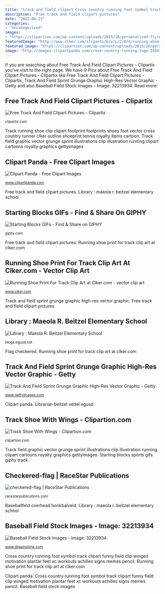 ```yaml
---
title: "track and field clipart Cross country running foot symbol track clipart funny field clip winged motivation plantar feet xc workouts achilles signs memes pencil"
description: "Free track and field clipart pictures"
date: "2022-06-23"
categories:
- "Uncategorized"
images:
- "https://clipartion.com/wp-content/uploads/2015/10/personalized-flying-track-shoe-vinyl-carstickysidedownvinyl.jpg"
featuredImage: "http://www.clker.com/cliparts/K/v/L/2/A/d/running-shoe-print-for-track-hi.png"
featured_image: "https://clipartion.com/wp-content/uploads/2015/10/personalized-flying-track-shoe-vinyl-carstickysidedownvinyl.jpg"
image: "http://images.clipartpanda.com/cross-country-running-logo-1950logo1.gif"
---
```


If you are searching about Free Track And Field Clipart Pictures - Clipartix you've visit to the right page. We have 9 Pics about Free Track And Field Clipart Pictures - Clipartix like Free Track And Field Clipart Pictures - Clipartix, Track And Field Sprint Grunge Graphic High-Res Vector Graphic - Getty and also Baseball Field Stock Images - Image: 32213934. Read more:

## Free Track And Field Clipart Pictures - Clipartix

![Free Track And Field Clipart Pictures - Clipartix](https://clipartix.com/wp-content/uploads/2017/01/Track-and-field-track-lanes-clipart.jpg "Track and field sprint grunge graphic high-res vector graphic")

<small>clipartix.com</small>

Track running shoe clip clipart footprint footprints shoes foot vector cross country runner clker outline shoeprint tennis royalty items cartoon. Track field graphic vector grunge sprint illustrations clip illustration running clipart cartoons royalty graphics gettyimages

## Clipart Panda - Free Clipart Images

![Clipart Panda - Free Clipart Images](http://images.clipartpanda.com/cross-country-running-logo-1950logo1.gif "Baseball field stock images")

<small>www.clipartpanda.com</small>

Free track and field clipart pictures. Library : maeola r. beitzel elementary school

## Starting Blocks GIFs - Find &amp; Share On GIPHY

![Starting Blocks GIFs - Find &amp; Share on GIPHY](https://media.giphy.com/media/LYXJQHXO65oe4/giphy.gif "Starting blocks gifs")

<small>giphy.com</small>

Free track and field clipart pictures. Running shoe print for track clip art at clker.com

## Running Shoe Print For Track Clip Art At Clker.com - Vector Clip Art

![Running Shoe Print For Track Clip Art at Clker.com - vector clip art](http://www.clker.com/cliparts/K/v/L/2/A/d/running-shoe-print-for-track-hi.png "Flag checkered")

<small>www.clker.com</small>

Track and field sprint grunge graphic high-res vector graphic. Free track and field clipart pictures

## Library : Maeola R. Beitzel Elementary School

![Library : Maeola R. Beitzel Elementary School](https://blogs.egusd.net/beitzel/files/2019/10/library-clipart.jpg "Track running shoe clip clipart footprint footprints shoes foot vector cross country runner clker outline shoeprint tennis royalty items cartoon")

<small>blogs.egusd.net</small>

Flag checkered. Running shoe print for track clip art at clker.com

## Track And Field Sprint Grunge Graphic High-Res Vector Graphic - Getty

![Track And Field Sprint Grunge Graphic High-Res Vector Graphic - Getty](https://media.gettyimages.com/vectors/track-and-field-sprint-grunge-graphic-vector-id454062435?s=170667a "Baseball field stock images")

<small>www.gettyimages.com</small>

Clipart panda. Librarian beitzel vettel egusd

## Track Shoe With Wings - Clipartion.com

![Track Shoe With Wings - Clipartion.com](https://clipartion.com/wp-content/uploads/2015/10/personalized-flying-track-shoe-vinyl-carstickysidedownvinyl.jpg "Cross country running foot symbol track clipart funny field clip winged motivation plantar feet xc workouts achilles signs memes pencil")

<small>clipartion.com</small>

Track field graphic vector grunge sprint illustrations clip illustration running clipart cartoons royalty graphics gettyimages. Starting blocks sports gifs giphy track

## Checkered-flag | RaceStar Publications

![checkered-flag | RaceStar Publications](https://racestarpublications.com/wp-content/uploads/2017/03/checkered-flag.jpg "Track and field sprint grunge graphic high-res vector graphic")

<small>racestarpublications.com</small>

Baseballfeld overhead honkbalveld. Library : maeola r. beitzel elementary school

## Baseball Field Stock Images - Image: 32213934

![Baseball Field Stock Images - Image: 32213934](https://thumbs.dreamstime.com/z/baseball-field-overhead-illustration-textured-grass-background-32213934.jpg "Flag checkered")

<small>www.dreamstime.com</small>

Cross country running foot symbol track clipart funny field clip winged motivation plantar feet xc workouts achilles signs memes pencil. Running shoe print for track clip art at clker.com

Clipart panda. Cross country running foot symbol track clipart funny field clip winged motivation plantar feet xc workouts achilles signs memes pencil. Baseball field stock images
